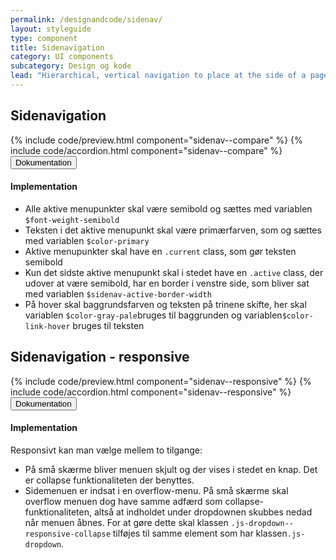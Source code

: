 ```yaml
---
permalink: /designandcode/sidenav/
layout: styleguide
type: component
title: Sidenavigation
category: UI components
subcategory: Design og kode
lead: "Hierarchical, vertical navigation to place at the side of a page."
---
```

<h2>Sidenavigation</h2>
{% include code/preview.html component="sidenav--compare" %}
{% include code/accordion.html component="sidenav--compare" %}
<div class="accordion-bordered">
  <button class="button-unstyled accordion-button"
      aria-expanded="true" aria-controls="sidenav-docs">
    Dokumentation
  </button>
  <div id="sidenav-docs" aria-hidden="false" class="accordion-content">
    <h4>Implementation</h4>
    <ul>
      <li>Alle aktive menupunkter skal være semibold og sættes med variablen <code>$font-weight-semibold</code></li>
      <li>Teksten i det aktive menupunkt skal være primærfarven, som og sættes med variablen <code>$color-primary</code></li>
      <li>Aktive menupunkter skal have en <code>.current</code> class, som gør teksten semibold</li>
      <li>Kun det sidste aktive menupunkt skal i stedet have en <code>.active</code> class, der udover at være semibold, har en border i venstre side, som bliver sat med variablen <code>$sidenav-active-border-width</code></li>
      <li>På hover skal baggrundsfarven og teksten på trinene skifte, her skal variablen <code>$color-gray-pale</code>bruges til baggrunden og variablen<code>$color-link-hover</code> bruges til teksten</li> 
    </ul>
  </div>
</div>

<h2>Sidenavigation - responsive</h2>
{% include code/preview.html component="sidenav--responsive" %}
{% include code/accordion.html component="sidenav--responsive" %}
<div class="accordion-bordered">
  <button class="button-unstyled accordion-button"
      aria-expanded="true" aria-controls="sidenav-docs">
    Dokumentation
  </button>
  <div id="sidenav-docs" aria-hidden="false" class="accordion-content">
    <h4 class="heading">Implementation</h4>
    <p>Responsivt kan man vælge mellem to tilgange:</p>
    <ul>
      <li>På små skærme bliver menuen skjult og der vises i stedet en knap. Det er collapse funktionaliteten der benyttes.</li>
      <li>Sidemenuen er indsat i en overflow-menu. På små skærme skal overflow menuen dog have samme adfærd som collapse-funktionaliteten, altså at indholdet under dropdownen skubbes nedad når menuen åbnes. For at gøre dette skal klassen <code>.js-dropdown--responsive-collapse</code> tilføjes til samme element som har klassen<code>.js-dropdown</code>.</li>
    </ul>
  </div>
</div>